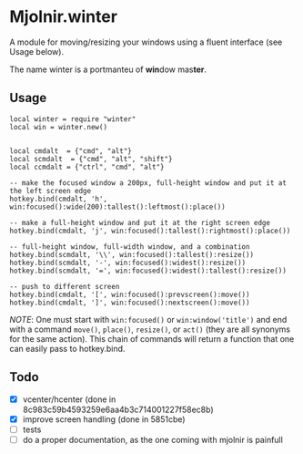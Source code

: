 # Mjolnir.winter

A module for moving/resizing your windows using a fluent interface (see Usage below).

The name winter is a portmanteu of **win**dow mas**ter**.

## Usage

    local winter = require "winter"
    local win = winter.new()
    

    local cmdalt  = {"cmd", "alt"}
    local scmdalt  = {"cmd", "alt", "shift"}
    local ccmdalt = {"ctrl", "cmd", "alt"}

    -- make the focused window a 200px, full-height window and put it at the left screen edge
    hotkey.bind(cmdalt, 'h', win:focused():wide(200):tallest():leftmost():place())

    -- make a full-height window and put it at the right screen edge
    hotkey.bind(cmdalt, 'j', win:focused():tallest():rightmost():place())

    -- full-height window, full-width window, and a combination
	hotkey.bind(scmdalt, '\\', win:focused():tallest():resize())
	hotkey.bind(scmdalt, '-', win:focused():widest():resize())
	hotkey.bind(scmdalt, '=', win:focused():widest():tallest():resize())

    -- push to different screen
    hotkey.bind(cmdalt, '[', win:focused():prevscreen():move())
    hotkey.bind(cmdalt, ']', win:focused():nextscreen():move())

*NOTE*: One must start with `win:focused()` or `win:window('title')`
and end with a command `move()`, `place()`, `resize()`, or `act()`
(they are all synonyms for the same action). This chain of commands
will return a function that one can easily pass to hotkey.bind.

## Todo

- [x] vcenter/hcenter (done in 8c983c59b4593259e6aa4b3c714001227f58ec8b)
- [x] improve screen handling (done in 5851cbe)
- [ ] tests
- [ ] do a proper documentation, as the one coming with mjolnir is painfull
